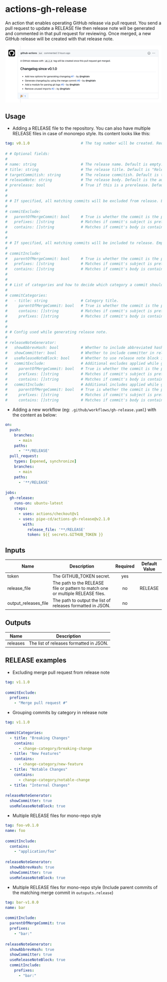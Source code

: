 # actions-gh-release

An action that enables operating GitHub release via pull request. You send a pull request to update a RELEASE file then release note will be generated and commented in that pull request for reviewing. Once merged, a new GitHub release will be created with that release note.

![](https://github.com/pipe-cd/actions-gh-release/blob/main/assets/changelog-comment.png)

## Usage

- Adding a RELEASE file to the repository. You can also have multiple RELEASE files in case of monorepo style. Its content looks like this:

``` yaml
tag: v0.1.0                       # The tag number will be created. Required.

# # Optional fields:
#
# name: string                    # The release name. Default is empty.
# title: string                   # The release title. Default is "Release ${tag}".
# targetCommitish: string         # The release commitish. Default is the merged commit.
# releaseNote: string             # The release body. Default is the auto-generated release note.
# prerelease: bool                # True if this is a prerelease. Default is false.
#
#
# # If specified, all matching commits will be excluded from release. Empty means excluding nothing.
#
# commitExclude:
#   parentOfMergeCommit: bool     # True is whether the commit is the parent commit of the matching merge commit. Default is false.
#   prefixes: []string            # Matches if commit's subject is prefixed by one of the given values. Default is emtpy.
#   contains: []string            # Matches if commit's body is containing one of the given values. Default is emtpy.
#
#
# # If specified, all matching commits will be included to release. Empty means including alls.
#
# commitInclude:
#   parentOfMergeCommit: bool     # True is whether the commit is the parent commit of the matching merge commit. Default is false.
#   prefixes: []string            # Matches if commit's subject is prefixed by one of the given values. Default is emtpy.
#   contains: []string            # Matches if commit's body is containing one of the given values. Default is emtpy.
#
#
# # List of categories and how to decide which category a commit should belong to.
#
# commitCategories:
#   - title: string               # Category title.
#     parentOfMergeCommit: bool   # True is whether the commit is the parent commit of the matching merge commit. Default is false.
#     contains: []string          # Matches if commit's subject is prefixed by one of the given values. Default is emtpy.
#     prefixes: []string          # Matches if commit's body is containing one of the given values. Default is emtpy.
#
#
# # Config used while generating release note.
#
# releaseNoteGenerator:
#   showAbbrevHash: bool          # Whether to include abbreviated hash value in release note. Default is false.
#   showCommitter: bool           # Whether to include committer in release note. Default is true.
#   useReleaseNoteBlock: bool     # Whether to use release note block instead of commit message. Default is false.
#   commitExclude:                # Additional excludes applied while generating release note.
#     parentOfMergeCommit: bool   # True is whether the commit is the parent commit of the matching merge commit. Default is false.
#     prefixes: []string          # Matches if commit's subject is prefixed by one of the given values. Default is emtpy.
#     contains: []string          # Matches if commit's body is containing one of the given values. Default is emtpy.
#   commitInclude:                # Additional includes applied while generating release note.
#     parentOfMergeCommit: bool   # True is whether the commit is the parent commit of the matching merge commit. Default is false.
#     prefixes: []string          # Matches if commit's subject is prefixed by one of the given values. Default is emtpy.
#     contains: []string          # Matches if commit's body is containing one of the given values. Default is emtpy.
```

- Adding a new workflow (eg: `.github/workflows/gh-release.yaml`) with the content as below:

```yaml
on:
  push:
    branches:    
      - main
    paths:
      - '**/RELEASE'
  pull_request:
    types: [opened, synchronize]
    branches:
      - main
    paths:
      - '**/RELEASE'

jobs:
  gh-release:
    runs-on: ubuntu-latest
    steps:
      - uses: actions/checkout@v1
      - uses: pipe-cd/actions-gh-release@v2.1.0
        with:
          release_file: '**/RELEASE'
          token: ${{ secrets.GITHUB_TOKEN }}
```

## Inputs

| Name                  | Description                                                                       | Required | Default Value |
|-----------------------|-----------------------------------------------------------------------------------|:--------:|:-------------:|
| token                 | The GITHUB_TOKEN secret.                                                          |    yes   |               |
| release_file          | The path to the RELEASE file or pattern to match one or multiple RELEASE files.   |    no    |    RELEASE    |
| output_releases_file  | The path to output the list of releases formatted in JSON.                        |    no    |               |

## Outputs

| Name            | Description                                          |
|-----------------|------------------------------------------------------|
| releases        | The list of releases formatted in JSON.              |

## RELEASE examples

- Excluding merge pull request from release note

``` yaml
tag: v1.1.0

commitExclude:
  prefixes:
    - "Merge pull request #"
```

- Grouping commits by category in release note

``` yaml
tag: v1.1.0

commitCategories:
  - title: "Breaking Changes"
    contains:
      - change-category/breaking-change
  - title: "New Features"
    contains:
      - change-category/new-feature
  - title: "Notable Changes"
    contains:
      - change-category/notable-change
  - title: "Internal Changes"

releaseNoteGenerator:
  showCommitter: true
  useReleaseNoteBlock: true
```

- Multiple RELEASE files for mono-repo style

``` yaml
tag: foo-v0.1.0
name: foo

commitInclude:
  contains:
    - "application/foo"

releaseNoteGenerator:
  showAbbrevHash: true
  showCommitter: true
  useReleaseNoteBlock: true
```

- Multiple RELEASE files for mono-repo style (Include parent commits of the matching merge commit in `outoputs.release`)


``` yaml
tag: bar-v1.0.0
name: bar

commitInclude:
  parentOfMergeCommit: true
  prefixes:
    - "bar:"

releaseNoteGenerator:
  showAbbrevHash: true
  showCommitter: true
  useReleaseNoteBlock: true
  commitInclude:
    prefixes:
      - "bar:"
```
